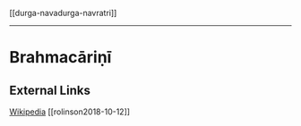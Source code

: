 [[durga-navadurga-navratri]]

---

# Brahmacāriṇī

## External Links
[Wikipedia](https://en.wikipedia.org/wiki/Brahmacharini)
[[rolinson2018-10-12]]